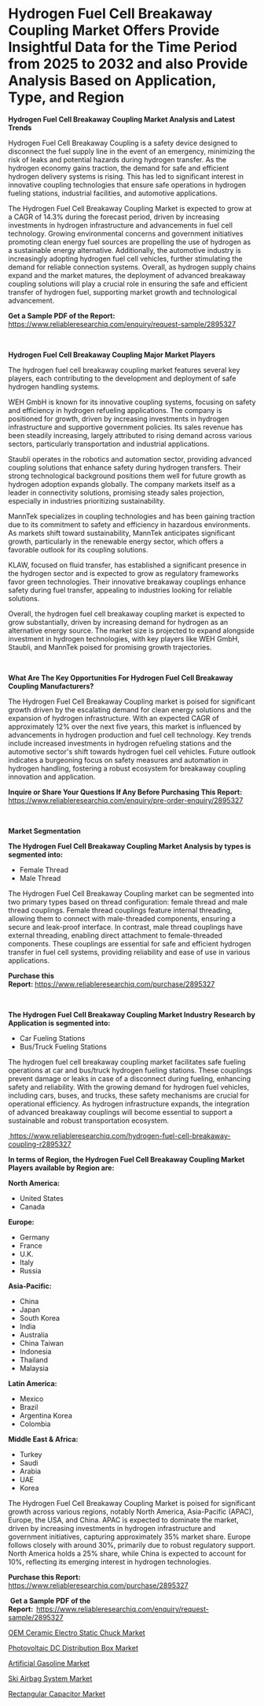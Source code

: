 <p><h1>Hydrogen Fuel Cell Breakaway Coupling Market Offers Provide Insightful Data for the Time Period from 2025 to 2032 and also Provide Analysis Based on Application, Type, and Region</h1></p><p><strong>Hydrogen Fuel Cell Breakaway Coupling Market Analysis and Latest Trends</strong></p>
<p><p>Hydrogen Fuel Cell Breakaway Coupling is a safety device designed to disconnect the fuel supply line in the event of an emergency, minimizing the risk of leaks and potential hazards during hydrogen transfer. As the hydrogen economy gains traction, the demand for safe and efficient hydrogen delivery systems is rising. This has led to significant interest in innovative coupling technologies that ensure safe operations in hydrogen fueling stations, industrial facilities, and automotive applications.</p><p>The Hydrogen Fuel Cell Breakaway Coupling Market is expected to grow at a CAGR of 14.3% during the forecast period, driven by increasing investments in hydrogen infrastructure and advancements in fuel cell technology. Growing environmental concerns and government initiatives promoting clean energy fuel sources are propelling the use of hydrogen as a sustainable energy alternative. Additionally, the automotive industry is increasingly adopting hydrogen fuel cell vehicles, further stimulating the demand for reliable connection systems. Overall, as hydrogen supply chains expand and the market matures, the deployment of advanced breakaway coupling solutions will play a crucial role in ensuring the safe and efficient transfer of hydrogen fuel, supporting market growth and technological advancement.</p></p>
<p><strong>Get a Sample PDF of the Report:&nbsp;</strong> <a href="https://www.reliableresearchiq.com/enquiry/request-sample/2895327?utm_campaign=1159&utm_medium=2&utm_source=Github&utm_content=ia&utm_term=15032025&utm_id=hydrogen-fuel-cell-breakaway-coupling">https://www.reliableresearchiq.com/enquiry/request-sample/2895327</a></p>
<p>&nbsp;</p>
<p><strong>Hydrogen Fuel Cell Breakaway Coupling Major Market Players</strong></p>
<p><p>The hydrogen fuel cell breakaway coupling market features several key players, each contributing to the development and deployment of safe hydrogen handling systems. </p><p>WEH GmbH is known for its innovative coupling systems, focusing on safety and efficiency in hydrogen refueling applications. The company is positioned for growth, driven by increasing investments in hydrogen infrastructure and supportive government policies. Its sales revenue has been steadily increasing, largely attributed to rising demand across various sectors, particularly transportation and industrial applications.</p><p>Staubli operates in the robotics and automation sector, providing advanced coupling solutions that enhance safety during hydrogen transfers. Their strong technological background positions them well for future growth as hydrogen adoption expands globally. The company markets itself as a leader in connectivity solutions, promising steady sales projection, especially in industries prioritizing sustainability.</p><p>MannTek specializes in coupling technologies and has been gaining traction due to its commitment to safety and efficiency in hazardous environments. As markets shift toward sustainability, MannTek anticipates significant growth, particularly in the renewable energy sector, which offers a favorable outlook for its coupling solutions.</p><p>KLAW, focused on fluid transfer, has established a significant presence in the hydrogen sector and is expected to grow as regulatory frameworks favor green technologies. Their innovative breakaway couplings enhance safety during fuel transfer, appealing to industries looking for reliable solutions.</p><p>Overall, the hydrogen fuel cell breakaway coupling market is expected to grow substantially, driven by increasing demand for hydrogen as an alternative energy source. The market size is projected to expand alongside investment in hydrogen technologies, with key players like WEH GmbH, Staubli, and MannTek poised for promising growth trajectories.</p></p>
<p>&nbsp;</p>
<p><strong>What Are The Key Opportunities For Hydrogen Fuel Cell Breakaway Coupling Manufacturers?</strong></p>
<p><p>The Hydrogen Fuel Cell Breakaway Coupling market is poised for significant growth driven by the escalating demand for clean energy solutions and the expansion of hydrogen infrastructure. With an expected CAGR of approximately 12% over the next five years, this market is influenced by advancements in hydrogen production and fuel cell technology. Key trends include increased investments in hydrogen refueling stations and the automotive sector's shift towards hydrogen fuel cell vehicles. Future outlook indicates a burgeoning focus on safety measures and automation in hydrogen handling, fostering a robust ecosystem for breakaway coupling innovation and application.</p></p>
<p><strong>Inquire or Share Your Questions If Any Before Purchasing This Report:</strong> <a href="https://www.reliableresearchiq.com/enquiry/pre-order-enquiry/2895327?utm_campaign=1159&utm_medium=2&utm_source=Github&utm_content=ia&utm_term=15032025&utm_id=hydrogen-fuel-cell-breakaway-coupling">https://www.reliableresearchiq.com/enquiry/pre-order-enquiry/2895327</a></p>
<p>&nbsp;</p>
<p><strong>Market Segmentation</strong></p>
<p><strong>The Hydrogen Fuel Cell Breakaway Coupling Market Analysis by types is segmented into:</strong></p>
<p><ul><li>Female Thread</li><li>Male Thread</li></ul></p>
<p><p>The Hydrogen Fuel Cell Breakaway Coupling market can be segmented into two primary types based on thread configuration: female thread and male thread couplings. Female thread couplings feature internal threading, allowing them to connect with male-threaded components, ensuring a secure and leak-proof interface. In contrast, male thread couplings have external threading, enabling direct attachment to female-threaded components. These couplings are essential for safe and efficient hydrogen transfer in fuel cell systems, providing reliability and ease of use in various applications.</p></p>
<p><strong>Purchase this Report:&nbsp;</strong><a href="https://www.reliableresearchiq.com/purchase/2895327?utm_campaign=1159&utm_medium=2&utm_source=Github&utm_content=ia&utm_term=15032025&utm_id=hydrogen-fuel-cell-breakaway-coupling">https://www.reliableresearchiq.com/purchase/2895327</a></p>
<p>&nbsp;</p>
<p><strong>The Hydrogen Fuel Cell Breakaway Coupling Market Industry Research by Application is segmented into:</strong></p>
<p><ul><li>Car Fueling Stations</li><li>Bus/Truck Fueling Stations</li></ul></p>
<p><p>The hydrogen fuel cell breakaway coupling market facilitates safe fueling operations at car and bus/truck hydrogen fueling stations. These couplings prevent damage or leaks in case of a disconnect during fueling, enhancing safety and reliability. With the growing demand for hydrogen fuel vehicles, including cars, buses, and trucks, these safety mechanisms are crucial for operational efficiency. As hydrogen infrastructure expands, the integration of advanced breakaway couplings will become essential to support a sustainable and robust transportation ecosystem.</p></p>
<p><a href="https://www.reliableresearchiq.com/hydrogen-fuel-cell-breakaway-coupling-r2895327?utm_campaign=1159&utm_medium=2&utm_source=Github&utm_content=ia&utm_term=15032025&utm_id=hydrogen-fuel-cell-breakaway-coupling">&nbsp;https://www.reliableresearchiq.com/hydrogen-fuel-cell-breakaway-coupling-r2895327</a></p>
<p><strong>In terms of Region, the Hydrogen Fuel Cell Breakaway Coupling Market Players available by Region are:</strong></p>
<p>
    <p> <strong> North America: </strong>
        <ul>
            <li>United States</li>
            <li>Canada</li>
        </ul>
        </p> 
    <p> <strong> Europe: </strong>
        <ul>
            <li>Germany</li>
            <li>France</li>
            <li>U.K.</li>
            <li>Italy</li>
            <li>Russia</li>
        </ul>
        </p> 
    <p> <strong> Asia-Pacific: </strong>
        <ul>
            <li>China</li>
            <li>Japan</li>
            <li>South Korea</li>
            <li>India</li>
            <li>Australia</li>
            <li>China Taiwan</li>
            <li>Indonesia</li>
            <li>Thailand</li>
            <li>Malaysia</li>
        </ul>
        </p> 
    <p> <strong> Latin America: </strong>
        <ul>
            <li>Mexico</li>
            <li>Brazil</li>
            <li>Argentina Korea</li>
            <li>Colombia</li>
        </ul>
        </p> 
    <p> <strong> Middle East & Africa: </strong>
        <ul>
            <li>Turkey</li>
            <li>Saudi</li>
            <li>Arabia</li>
            <li>UAE</li>
            <li>Korea</li>
        </ul>
    </p>
    </p>
<p><p>The Hydrogen Fuel Cell Breakaway Coupling Market is poised for significant growth across various regions, notably North America, Asia-Pacific (APAC), Europe, the USA, and China. APAC is expected to dominate the market, driven by increasing investments in hydrogen infrastructure and government initiatives, capturing approximately 35% market share. Europe follows closely with around 30%, primarily due to robust regulatory support. North America holds a 25% share, while China is expected to account for 10%, reflecting its emerging interest in hydrogen technologies.</p></p>
<p><strong>Purchase this Report: </strong><a href="https://www.reliableresearchiq.com/purchase/2895327?utm_campaign=1159&utm_medium=2&utm_source=Github&utm_content=ia&utm_term=15032025&utm_id=hydrogen-fuel-cell-breakaway-coupling">https://www.reliableresearchiq.com/purchase/2895327</a></p>
<p>&nbsp;<strong>Get a Sample PDF of the Report:&nbsp;&nbsp;</strong><a href="https://www.reliableresearchiq.com/enquiry/request-sample/2895327?utm_campaign=1159&utm_medium=2&utm_source=Github&utm_content=ia&utm_term=15032025&utm_id=hydrogen-fuel-cell-breakaway-coupling">https://www.reliableresearchiq.com/enquiry/request-sample/2895327</a></p>
<p><strong></strong></p>
<p><p><a href="https://github.com/rwanjamiul/Market-Research-Report-List-1/blob/main/oem-ceramic-electro-static-chuck-market.md?utm_campaign=1159&utm_medium=2&utm_source=Github&utm_content=ia&utm_term=15032025&utm_id=hydrogen-fuel-cell-breakaway-coupling">OEM Ceramic Electro Static Chuck Market</a></p><p><a href="https://github.com/safatabhee/Market-Research-Report-List-1/blob/main/photovoltaic-dc-distribution-box-market.md?utm_campaign=1159&utm_medium=2&utm_source=Github&utm_content=ia&utm_term=15032025&utm_id=hydrogen-fuel-cell-breakaway-coupling">Photovoltaic DC Distribution Box Market</a></p><p><a href="https://github.com/sivyerloucks/Market-Research-Report-List-1/blob/main/artificial-gasoline-market.md?utm_campaign=1159&utm_medium=2&utm_source=Github&utm_content=ia&utm_term=15032025&utm_id=hydrogen-fuel-cell-breakaway-coupling">Artificial Gasoline Market</a></p><p><a href="https://github.com/resiebustin/Market-Research-Report-List-1/blob/main/ski-airbag-system-market.md?utm_campaign=1159&utm_medium=2&utm_source=Github&utm_content=ia&utm_term=15032025&utm_id=hydrogen-fuel-cell-breakaway-coupling">Ski Airbag System Market</a></p><p><a href="https://github.com/rndwazeri/Market-Research-Report-List-1/blob/main/rectangular-capacitor-market.md?utm_campaign=1159&utm_medium=2&utm_source=Github&utm_content=ia&utm_term=15032025&utm_id=hydrogen-fuel-cell-breakaway-coupling">Rectangular Capacitor Market</a></p></p>